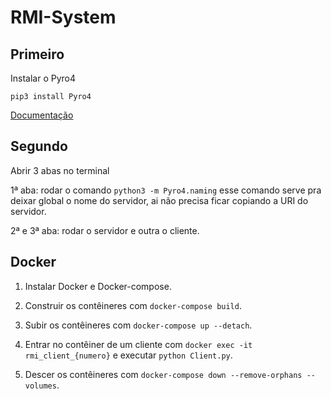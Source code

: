 # RMI-System

## Primeiro
Instalar o Pyro4

```
pip3 install Pyro4
```

[Documentação](https://pyro4.readthedocs.io/en/stable/index.html#)

## Segundo

Abrir 3 abas no terminal

1ª aba:
  rodar o comando ```python3 -m Pyro4.naming``` esse comando serve pra deixar global o nome do servidor, ai não precisa ficar copiando a URI do servidor.
  
2ª e 3ª aba:
  rodar o servidor e outra o cliente.


## Docker

1. Instalar Docker e Docker-compose.

2. Construir os contêineres com `docker-compose build`.

3. Subir os contêineres com `docker-compose up --detach`.

4. Entrar no contêiner de um cliente com `docker exec -it rmi_client_{numero}` e executar `python Client.py`.

5. Descer os contêineres com `docker-compose down --remove-orphans --volumes`.